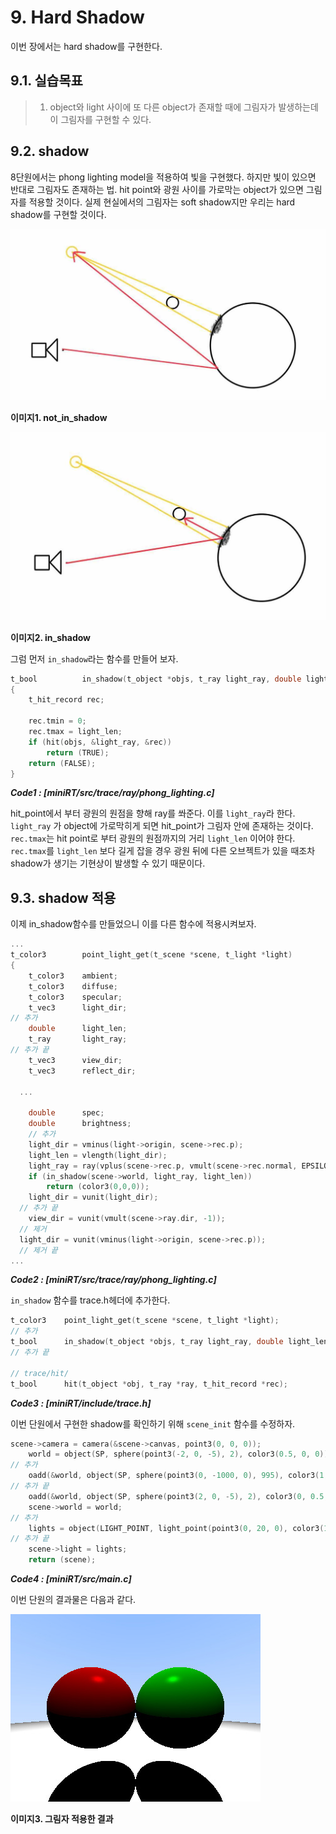 # 9. Hard Shadow

이번 장에서는 hard shadow를 구현한다.

## 9.1. 실습목표

>1. object와 light 사이에 또 다른 object가 존재할 때에 그림자가 발생하는데 이 그림자를 구현할 수 있다.

## 9.2. shadow

8단원에서는 phong lighting model을 적용하여 빛을 구현했다. 하지만 빛이 있으면 반대로 그림자도 존재하는 법. hit point와 광원 사이를 가로막는 object가 있으면 그림자를 적용할 것이다. 실제 현실에서의 그림자는 soft shadow지만 우리는 hard shadow를 구현할 것이다.



![not_in_shadow](./images/09_image1.jpg)

**이미지1. not_in_shadow**



![in_shadow](./images/09_image2.jpg)

**이미지2. in_shadow**



그럼 먼저 `in_shadow`라는 함수를 만들어 보자.

```c
t_bool			in_shadow(t_object *objs, t_ray light_ray, double light_len)
{
    t_hit_record rec;

    rec.tmin = 0;
    rec.tmax = light_len;
    if (hit(objs, &light_ray, &rec))
        return (TRUE);
    return (FALSE);
}
```

***Code1 : [miniRT/src/trace/ray/phong_lighting.c]***

hit_point에서 부터 광원의 원점을 향해 ray를 쏴준다. 이를 `light_ray`라 한다.  `light_ray` 가 object에 가로막히게 되면 hit_point가 그림자 안에 존재하는 것이다. `rec.tmax`는 hit point로 부터 광원의 원점까지의 거리 `light_len` 이어야 한다. `rec.tmax`를  `light_len` 보다 길게 잡을 경우 광원 뒤에 다른 오브젝트가 있을 때조차 shadow가 생기는 기현상이 발생할 수 있기 때문이다.

## 9.3. shadow 적용

이제 in_shadow함수를 만들었으니 이를 다른 함수에 적용시켜보자.

```c
...
t_color3		point_light_get(t_scene *scene, t_light *light)
{
    t_color3	ambient;
    t_color3	diffuse;
    t_color3	specular;
    t_vec3		light_dir;
// 추가
    double		light_len;
    t_ray		light_ray;
// 추가 끝
    t_vec3		view_dir;
    t_vec3		reflect_dir;

  ...

    double		spec;
    double		brightness;
    // 추가
    light_dir = vminus(light->origin, scene->rec.p);
    light_len = vlength(light_dir);
    light_ray = ray(vplus(scene->rec.p, vmult(scene->rec.normal, EPSILON)), light_dir);
    if (in_shadow(scene->world, light_ray, light_len))
        return (color3(0,0,0));
    light_dir = vunit(light_dir);
  // 추가 끝
    view_dir = vunit(vmult(scene->ray.dir, -1));
  // 제거
  light_dir = vunit(vminus(light->origin, scene->rec.p));
  // 제거 끝
...
```

***Code2 : [miniRT/src/trace/ray/phong_lighting.c]***



`in_shadow` 함수를 trace.h헤더에 추가한다.

``` c
t_color3	point_light_get(t_scene *scene, t_light *light);
// 추가
t_bool		in_shadow(t_object *objs, t_ray light_ray, double light_len);
// 추가 끝

// trace/hit/
t_bool		hit(t_object *obj, t_ray *ray, t_hit_record *rec);
```

***Code3 : [miniRT/include/trace.h]***



이번 단원에서 구현한 shadow를 확인하기 위해 `scene_init` 함수를 수정하자.

``` c
scene->camera = camera(&scene->canvas, point3(0, 0, 0));
    world = object(SP, sphere(point3(-2, 0, -5), 2), color3(0.5, 0, 0)); // world 에 구1 추가
// 추가
    oadd(&world, object(SP, sphere(point3(0, -1000, 0), 995), color3(1, 1, 1))); // world 에 구3 추가
// 추가 끝
    oadd(&world, object(SP, sphere(point3(2, 0, -5), 2), color3(0, 0.5, 0))); // world 에 구2 추가
    scene->world = world;
// 추가
    lights = object(LIGHT_POINT, light_point(point3(0, 20, 0), color3(1, 1, 1), 0.5), color3(0, 0, 0)); // 더미 albedo
// 추가 끝
    scene->light = lights;
    return (scene);
```

***Code4 :  [miniRT/src/main.c]***





이번 단원의 결과물은 다음과 같다.

![in_shadow](./images/09_image3.jpg)

**이미지3. 그림자 적용한 결과**
